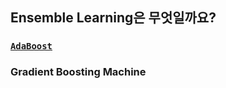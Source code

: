 ## Ensemble Learning은 무엇일까요?
#####
### [`AdaBoost`](https://github.com/lee-ju/ensemble/blob/main/adaboost.md)
#####
### Gradient Boosting Machine
#####
